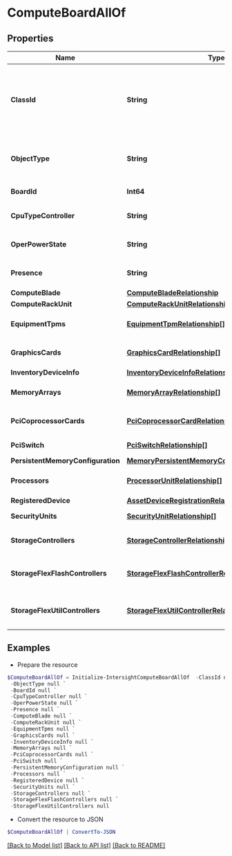 # ComputeBoardAllOf
## Properties

Name | Type | Description | Notes
------------ | ------------- | ------------- | -------------
**ClassId** | **String** | The fully-qualified name of the instantiated, concrete type. This property is used as a discriminator to identify the type of the payload when marshaling and unmarshaling data. | [default to "compute.Board"]
**ObjectType** | **String** | The fully-qualified name of the instantiated, concrete type. The value should be the same as the &#39;ClassId&#39; property. | [default to "compute.Board"]
**BoardId** | **Int64** | The identity of the motherboard. | [optional] [readonly] 
**CpuTypeController** | **String** | The type of central processing unit on the mother board. | [optional] [readonly] 
**OperPowerState** | **String** | Current power state of the mother board of the server. | [optional] [readonly] 
**Presence** | **String** | Identifies the presence of the mother board of the server. | [optional] [readonly] 
**ComputeBlade** | [**ComputeBladeRelationship**](ComputeBladeRelationship.md) |  | [optional] 
**ComputeRackUnit** | [**ComputeRackUnitRelationship**](ComputeRackUnitRelationship.md) |  | [optional] 
**EquipmentTpms** | [**EquipmentTpmRelationship[]**](EquipmentTpmRelationship.md) | An array of relationships to equipmentTpm resources. | [optional] [readonly] 
**GraphicsCards** | [**GraphicsCardRelationship[]**](GraphicsCardRelationship.md) | An array of relationships to graphicsCard resources. | [optional] [readonly] 
**InventoryDeviceInfo** | [**InventoryDeviceInfoRelationship**](InventoryDeviceInfoRelationship.md) |  | [optional] 
**MemoryArrays** | [**MemoryArrayRelationship[]**](MemoryArrayRelationship.md) | An array of relationships to memoryArray resources. | [optional] [readonly] 
**PciCoprocessorCards** | [**PciCoprocessorCardRelationship[]**](PciCoprocessorCardRelationship.md) | An array of relationships to pciCoprocessorCard resources. | [optional] [readonly] 
**PciSwitch** | [**PciSwitchRelationship[]**](PciSwitchRelationship.md) | An array of relationships to pciSwitch resources. | [optional] [readonly] 
**PersistentMemoryConfiguration** | [**MemoryPersistentMemoryConfigurationRelationship**](MemoryPersistentMemoryConfigurationRelationship.md) |  | [optional] 
**Processors** | [**ProcessorUnitRelationship[]**](ProcessorUnitRelationship.md) | An array of relationships to processorUnit resources. | [optional] [readonly] 
**RegisteredDevice** | [**AssetDeviceRegistrationRelationship**](AssetDeviceRegistrationRelationship.md) |  | [optional] 
**SecurityUnits** | [**SecurityUnitRelationship[]**](SecurityUnitRelationship.md) | An array of relationships to securityUnit resources. | [optional] [readonly] 
**StorageControllers** | [**StorageControllerRelationship[]**](StorageControllerRelationship.md) | An array of relationships to storageController resources. | [optional] [readonly] 
**StorageFlexFlashControllers** | [**StorageFlexFlashControllerRelationship[]**](StorageFlexFlashControllerRelationship.md) | An array of relationships to storageFlexFlashController resources. | [optional] [readonly] 
**StorageFlexUtilControllers** | [**StorageFlexUtilControllerRelationship[]**](StorageFlexUtilControllerRelationship.md) | An array of relationships to storageFlexUtilController resources. | [optional] [readonly] 

## Examples

- Prepare the resource
```powershell
$ComputeBoardAllOf = Initialize-IntersightComputeBoardAllOf  -ClassId null `
 -ObjectType null `
 -BoardId null `
 -CpuTypeController null `
 -OperPowerState null `
 -Presence null `
 -ComputeBlade null `
 -ComputeRackUnit null `
 -EquipmentTpms null `
 -GraphicsCards null `
 -InventoryDeviceInfo null `
 -MemoryArrays null `
 -PciCoprocessorCards null `
 -PciSwitch null `
 -PersistentMemoryConfiguration null `
 -Processors null `
 -RegisteredDevice null `
 -SecurityUnits null `
 -StorageControllers null `
 -StorageFlexFlashControllers null `
 -StorageFlexUtilControllers null
```

- Convert the resource to JSON
```powershell
$ComputeBoardAllOf | ConvertTo-JSON
```

[[Back to Model list]](../README.md#documentation-for-models) [[Back to API list]](../README.md#documentation-for-api-endpoints) [[Back to README]](../README.md)

